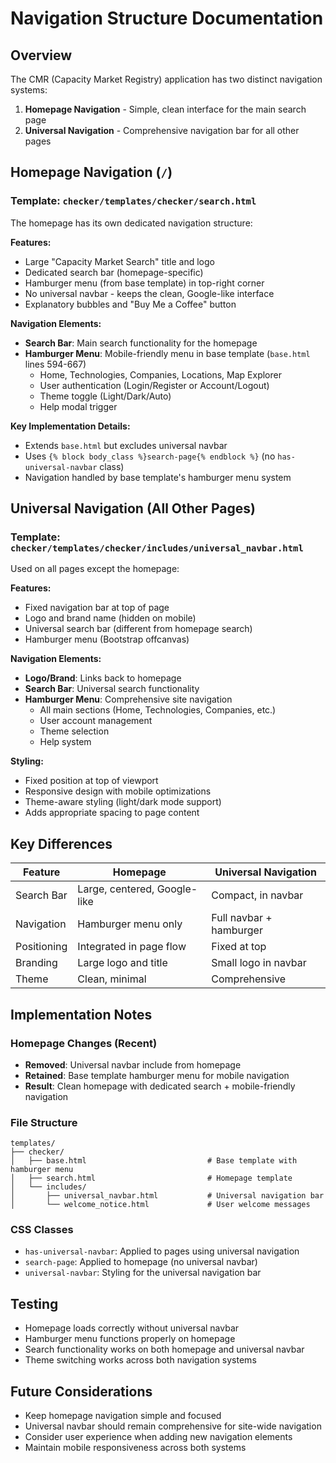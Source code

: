 # Navigation Structure Documentation

## Overview
The CMR (Capacity Market Registry) application has two distinct navigation systems:

1. **Homepage Navigation** - Simple, clean interface for the main search page
2. **Universal Navigation** - Comprehensive navigation bar for all other pages

## Homepage Navigation (`/`)

### Template: `checker/templates/checker/search.html`

The homepage has its own dedicated navigation structure:

**Features:**
- Large "Capacity Market Search" title and logo
- Dedicated search bar (homepage-specific)
- Hamburger menu (from base template) in top-right corner
- No universal navbar - keeps the clean, Google-like interface
- Explanatory bubbles and "Buy Me a Coffee" button

**Navigation Elements:**
- **Search Bar**: Main search functionality for the homepage
- **Hamburger Menu**: Mobile-friendly menu in base template (`base.html` lines 594-667)
  - Home, Technologies, Companies, Locations, Map Explorer
  - User authentication (Login/Register or Account/Logout)
  - Theme toggle (Light/Dark/Auto)
  - Help modal trigger

**Key Implementation Details:**
- Extends `base.html` but excludes universal navbar
- Uses `{% block body_class %}search-page{% endblock %}` (no `has-universal-navbar` class)
- Navigation handled by base template's hamburger menu system

## Universal Navigation (All Other Pages)

### Template: `checker/templates/checker/includes/universal_navbar.html`

Used on all pages except the homepage:

**Features:**
- Fixed navigation bar at top of page
- Logo and brand name (hidden on mobile)
- Universal search bar (different from homepage search)
- Hamburger menu (Bootstrap offcanvas)

**Navigation Elements:**
- **Logo/Brand**: Links back to homepage
- **Search Bar**: Universal search functionality
- **Hamburger Menu**: Comprehensive site navigation
  - All main sections (Home, Technologies, Companies, etc.)
  - User account management
  - Theme selection
  - Help system

**Styling:**
- Fixed position at top of viewport
- Responsive design with mobile optimizations
- Theme-aware styling (light/dark mode support)
- Adds appropriate spacing to page content

## Key Differences

| Feature | Homepage | Universal Navigation |
|---------|----------|---------------------|
| Search Bar | Large, centered, Google-like | Compact, in navbar |
| Navigation | Hamburger menu only | Full navbar + hamburger |
| Positioning | Integrated in page flow | Fixed at top |
| Branding | Large logo and title | Small logo in navbar |
| Theme | Clean, minimal | Comprehensive |

## Implementation Notes

### Homepage Changes (Recent)
- **Removed**: Universal navbar include from homepage
- **Retained**: Base template hamburger menu for mobile navigation
- **Result**: Clean homepage with dedicated search + mobile-friendly navigation

### File Structure
```
templates/
├── checker/
│   ├── base.html                           # Base template with hamburger menu
│   ├── search.html                         # Homepage template
│   └── includes/
│       ├── universal_navbar.html           # Universal navigation bar
│       └── welcome_notice.html             # User welcome messages
```

### CSS Classes
- `has-universal-navbar`: Applied to pages using universal navigation
- `search-page`: Applied to homepage (no universal navbar)
- `universal-navbar`: Styling for the universal navigation bar

## Testing
- Homepage loads correctly without universal navbar
- Hamburger menu functions properly on homepage
- Search functionality works on both homepage and universal navbar
- Theme switching works across both navigation systems

## Future Considerations
- Keep homepage navigation simple and focused
- Universal navbar should remain comprehensive for site-wide navigation
- Consider user experience when adding new navigation elements
- Maintain mobile responsiveness across both systems